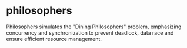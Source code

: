 # philosophers
 Philosophers simulates the "Dining Philosophers" problem, emphasizing concurrency and synchronization to prevent deadlock, data race and ensure efficient resource management.

